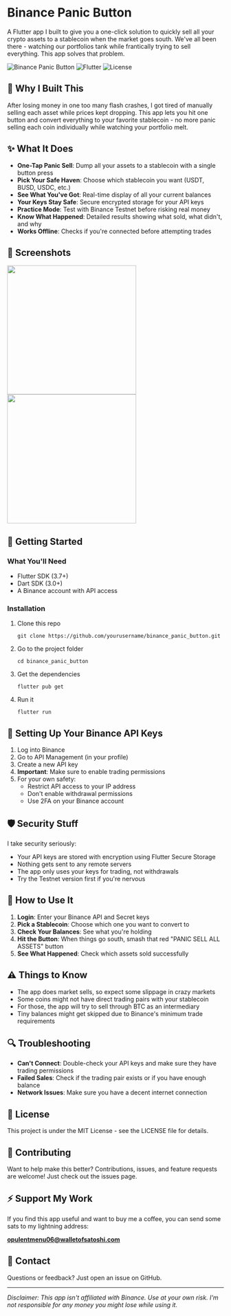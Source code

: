 # Binance Panic Button

A Flutter app I built to give you a one-click solution to quickly sell all your crypto assets to a stablecoin when the market goes south. We've all been there - watching our portfolios tank while frantically trying to sell everything. This app solves that problem.

![Binance Panic Button](https://img.shields.io/badge/Binance-Panic%20Button-red)
![Flutter](https://img.shields.io/badge/Flutter-3.7+-blue)
![License](https://img.shields.io/badge/License-MIT-green)

## 🚨 Why I Built This

After losing money in one too many flash crashes, I got tired of manually selling each asset while prices kept dropping. This app lets you hit one button and convert everything to your favorite stablecoin - no more panic selling each coin individually while watching your portfolio melt.

## ✨ What It Does

- **One-Tap Panic Sell**: Dump all your assets to a stablecoin with a single button press
- **Pick Your Safe Haven**: Choose which stablecoin you want (USDT, BUSD, USDC, etc.)
- **See What You've Got**: Real-time display of all your current balances
- **Your Keys Stay Safe**: Secure encrypted storage for your API keys
- **Practice Mode**: Test with Binance Testnet before risking real money
- **Know What Happened**: Detailed results showing what sold, what didn't, and why
- **Works Offline**: Checks if you're connected before attempting trades

## 📱 Screenshots

<img src="https://github.com/user-attachments/assets/627eda31-52dc-44dd-b00f-ab023702a281" width="300">
<img src="https://github.com/user-attachments/assets/eb770e6d-ca34-4b25-9514-69c8d3faabd7" width="300">

## 🔧 Getting Started

### What You'll Need

- Flutter SDK (3.7+)
- Dart SDK (3.0+)
- A Binance account with API access

### Installation

1. Clone this repo
   ```
   git clone https://github.com/yourusername/binance_panic_button.git
   ```

2. Go to the project folder
   ```
   cd binance_panic_button
   ```

3. Get the dependencies
   ```
   flutter pub get
   ```

4. Run it
   ```
   flutter run
   ```

## 🔑 Setting Up Your Binance API Keys

1. Log into Binance
2. Go to API Management (in your profile)
3. Create a new API key
4. **Important**: Make sure to enable trading permissions
5. For your own safety:
   - Restrict API access to your IP address
   - Don't enable withdrawal permissions
   - Use 2FA on your Binance account

## 🛡️ Security Stuff

I take security seriously:
- Your API keys are stored with encryption using Flutter Secure Storage
- Nothing gets sent to any remote servers
- The app only uses your keys for trading, not withdrawals
- Try the Testnet version first if you're nervous

## 📖 How to Use It

1. **Login**: Enter your Binance API and Secret keys
2. **Pick a Stablecoin**: Choose which one you want to convert to
3. **Check Your Balances**: See what you're holding
4. **Hit the Button**: When things go south, smash that red "PANIC SELL ALL ASSETS" button
5. **See What Happened**: Check which assets sold successfully

## ⚠️ Things to Know

- The app does market sells, so expect some slippage in crazy markets
- Some coins might not have direct trading pairs with your stablecoin
- For those, the app will try to sell through BTC as an intermediary
- Tiny balances might get skipped due to Binance's minimum trade requirements

## 🔍 Troubleshooting

- **Can't Connect**: Double-check your API keys and make sure they have trading permissions
- **Failed Sales**: Check if the trading pair exists or if you have enough balance
- **Network Issues**: Make sure you have a decent internet connection

## 📄 License

This project is under the MIT License - see the LICENSE file for details.

## 🤝 Contributing

Want to help make this better? Contributions, issues, and feature requests are welcome! Just check out the issues page.

## ⚡ Support My Work

If you find this app useful and want to buy me a coffee, you can send some sats to my lightning address:

**opulentmenu06@walletofsatoshi.com**

## 📧 Contact

Questions or feedback? Just open an issue on GitHub.

---

*Disclaimer: This app isn't affiliated with Binance. Use at your own risk. I'm not responsible for any money you might lose while using it.*

